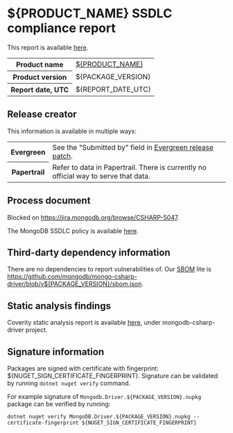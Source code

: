 # ${PRODUCT_NAME} SSDLC compliance report

This report is available
<a href="https://us-west-2.console.aws.amazon.com/s3/object/csharp-driver-release-assets?region=us-west-2&bucketType=general&prefix=${PRODUCT_NAME}/${PACKAGE_VERSION}/ssdlc_compliance_report.md">here</a>.

<table>
  <tr>
    <th>Product name</th>
    <td><a href="https://github.com/mongodb/mongo-csharp-driver">${PRODUCT_NAME}</a></td>
  </tr>
  <tr>
    <th>Product version</th>
    <td>${PACKAGE_VERSION}</td>
  </tr>
  <tr>
    <th>Report date, UTC</th>
    <td>${REPORT_DATE_UTC}</td>
  </tr>
</table>

## Release creator

This information is available in multiple ways:

<table>
  <tr>
    <th>Evergreen</th>
    <td>
        See the "Submitted by" field in <a href="https://spruce.mongodb.com/version/dot_net_driver_v${PACKAGE_VERSION}_${github_commit}">Evergreen release patch</a>.
    </td>
  </tr>
   <tr>
    <th>Papertrail</th>
    <td>
        Refer to data in Papertrail. There is currently no official way to serve that data.
    </td>
  </tr>
</table>

## Process document

Blocked on <https://jira.mongodb.org/browse/CSHARP-5047>.

The MongoDB SSDLC policy is available <a href="https://docs.google.com/document/d/1u0m4Kj2Ny30zU74KoEFCN4L6D_FbEYCaJ3CQdCYXTMc">here</a>.

## Third-darty dependency information

There are no dependencies to report vulnerabilities of.
Our [SBOM](https://docs.devprod.prod.corp.mongodb.com/mms/python/src/sbom/silkbomb/docs/CYCLONEDX/) lite
is <https://github.com/mongodb/mongo-csharp-driver/blob/v${PACKAGE_VERSION}/sbom.json>.

## Static analysis findings

Coverity static analysis report is available <a href="https://coverity.corp.mongodb.com/login">here</a>, under mongodb-csharp-driver project.

## Signature information

Packages are signed with certificate with fingerprint: ${NUGET_SIGN_CERTIFICATE_FINGERPRINT}.
Signature can be validated by running ```dotnet nuget verify``` command.

For example signature of ```Mongodb.Driver.${PACKAGE_VERSION}.nupkg``` package can be verified by running:
```
dotnet nuget verify MongoDB.Driver.${PACKAGE_VERSION}.nupkg --certificate-fingerprint ${NUGET_SIGN_CERTIFICATE_FINGERPRINT}
```
